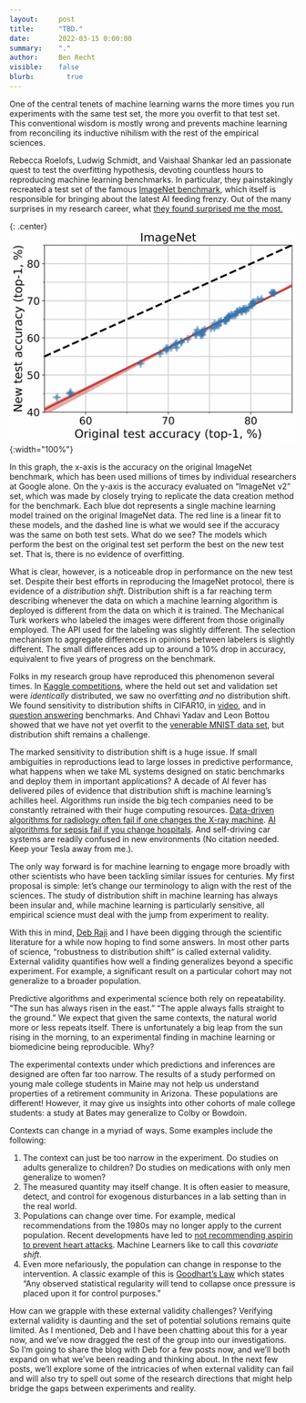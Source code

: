```yaml
---
layout:     post
title:      "TBD."
date:       2022-03-15 0:00:00
summary:    "."
author:     Ben Recht
visible:    false
blurb: 		  true
---
```


One of the central tenets of machine learning warns the more times you run experiments with the same test set, the more you overfit to that test set. This conventional wisdom is mostly wrong and prevents machine learning from reconciling its inductive nihilism with the rest of the empirical sciences.

Rebecca Roelofs, Ludwig Schmidt, and Vaishaal Shankar led an passionate quest to test the overfitting hypothesis, devoting countless hours to reproducing machine learning benchmarks. In particular, they painstakingly recreated a test set of the famous [ImageNet benchmark](https://www.image-net.org/), which itself is responsible for bringing about the latest AI feeding frenzy. Out of the many surprises in my research career, what [they found surprised me the most.](https://arxiv.org/abs/1902.10811)

{: .center}
![The scatterplot of nightmares](/assets/RSS_Scatter.png){:width="100%"}

In this graph, the x-axis is the accuracy on the original ImageNet benchmark, which has been used millions of times by individual researchers at Google alone. On the y-axis is the accuracy evaluated on “ImageNet v2” set, which was made by closely trying to replicate the data creation method for the benchmark. Each blue dot represents a single machine learning model trained on the original ImageNet data. The red line is a linear fit to these models, and the dashed line is what we would see if the accuracy was the same on both test sets. What do we see? The models which perform the best on the original test set perform the best on the new test set. That is, there is no evidence of overfitting.

What is clear, however, is a noticeable drop in performance on the new test set. Despite their best efforts in reproducing the ImageNet protocol, there is evidence of a *distribution shift*. Distribution shift is a far reaching term describing whenever the data on which a machine learning algorithm is deployed is different from the data on which it is trained. The Mechanical Turk workers who labeled the images were different from those originally employed. The API used for the labeling was slightly different. The selection mechanism to aggregate differences in opinions between labelers is slightly different. The small differences add up to around a 10% drop in accuracy, equivalent to five years of progress on the benchmark.

Folks in my research group have reproduced this phenomenon several times. In [Kaggle competitions](https://papers.nips.cc/paper/9117-a-meta-analysis-of-overfitting-in-machine-learning), where the held out set and validation set were _identically_ distributed, we saw no overfitting _and_ no distribution shift. We found sensitivity to distribution shifts in CIFAR10, in [video](https://arxiv.org/abs/1906.02168), and in [question answering](https://arxiv.org/abs/2004.14444) benchmarks. And Chhavi Yadav and Leon Bottou showed that we have not yet overfit to the [venerable MNIST data set](https://arxiv.org/abs/1905.10498), but distribution shift remains a challenge.

The marked sensitivity to distribution shift is a huge issue. If small ambiguities in reproductions lead to large losses in predictive performance, what happens when we take ML systems designed on static benchmarks and deploy them in important applications? A decade of AI fever has delivered piles of evidence that distribution shift is machine learning’s achilles heel. Algorithms run inside the big tech companies need to be constantly retrained with their huge computing resources. [Data-driven algorithms for radiology often fail if one changes the X-ray machine](https://journals.plos.org/plosmedicine/article?id=10.1371/journal.pmed.1002683). [AI algorithms for sepsis fail if you change hospitals](https://jamanetwork.com/journals/jamainternalmedicine/article-abstract/2781307). And self-driving car systems are readily confused in new environments (No citation needed. Keep your Tesla away from me.).

The only way forward is for machine learning to engage more broadly with other scientists who have been tackling similar issues for centuries. My first proposal is simple: let’s change our terminology to align with the rest of the sciences. The study of distribution shift in machine learning has always been insular and, while machine learning is particularly sensitive, all empirical science must deal with the jump from experiment to reality.

With this in mind, [Deb Raji](https://twitter.com/rajiinio) and I have been digging through the scientific literature for a while now hoping to find some answers. In most other parts of science, “robustness to distribution shift” is called external validity. External validity quantifies how well a finding generalizes beyond a specific experiment. For example, a significant result on a particular cohort may not generalize to a broader population.

Predictive algorithms and experimental science both rely on repeatability. “The sun has always risen in the east.” “The apple always falls straight to the ground.” We expect that given the same contexts, the natural world more or less repeats itself. There is unfortunately a big leap from the sun rising in the morning, to an experimental finding in machine learning or biomedicine being reproducible. Why?

The experimental contexts under which predictions and inferences are designed are often far too narrow. The results of a study performed on young male college students in Maine may not help us understand properties of a retirement community in Arizona. These populations are different! However, it may give us insights into other cohorts of male college students: a study at Bates may generalize to Colby or Bowdoin.

Contexts can change in a myriad of ways. Some examples include the following:

1. The context can just be too narrow in the experiment. Do studies on adults generalize to children? Do studies on medications with only men generalize to women?
2. The measured quantity may itself change. It is often easier to measure, detect, and control for exogenous disturbances in a lab setting than in the real world.
3. Populations can change over time. For example, medical recommendations from the 1980s may no longer apply to the current population. Recent developments have led to [not recommending aspirin to prevent heart attacks](https://www.npr.org/2021/10/13/1045746669/task-force-says-most-people-should-not-take-daily-aspirin-to-prevent-a-heart-att).  Machine Learners like to call this _covariate shift_.
4. Even more nefariously, the population can change in response to the intervention. A classic example of this is [Goodhart’s Law](https://en.wikipedia.org/wiki/Goodhart%27s_law) which states “Any observed statistical regularity will tend to collapse once pressure is placed upon it for control purposes.”

How can we grapple with these external validity challenges? Verifying external validity is daunting and the set of potential solutions remains quite limited. As I mentioned, Deb and I have been chatting about this for a year now, and we’ve now dragged the rest of the group into our investigations. So I’m going to share the blog with Deb for a few posts now, and we’ll both expand on what we’ve been reading and thinking about. In the next few posts, we’ll explore some of the intricacies of when external validity can fail and will also try to spell out some of the research directions that might help bridge the gaps between experiments and reality.
